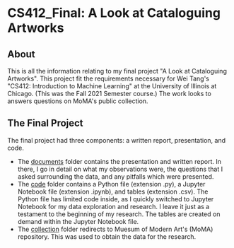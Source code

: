 # CS412_Final: A Look at Cataloguing Artworks
## About
This is all the information relating to my final project "A Look at Cataloguing Artworks". This project fit the requirements necessary for Wei Tang's "CS412: Introduction to Machine Learning" at the University of Illinois at Chicago. (This was the Fall 2021 Semester course.) The work looks to answers questions on MoMA's public collection.

## The Final Project
The final project had three components: a written report, presentation, and code.
- The [documents](/documents) folder contains the presentation and written report. In there, I go in detail on what my observations were, the questions that I asked surrounding the data, and any pitfalls which were presented.
- The [code](/code) folder contains a Python file (extension .py), a Jupyter Notebook file (extension .ipynb), and tables (extension .csv). The Python file has limited code inside, as I quickly switched to Jupyter Notebook for my data exploration and research. I leave it just as a testament to the beginning of my research. The tables are created on demand within the Jupyter Notebook file.
- The [collection](/collection) folder redirects to Muesum of Modern Art's (MoMA) repository. This was used to obtain the data for the research.
